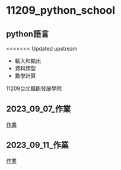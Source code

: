 # 11209_python_school
## python語言
<<<<<<< Updated upstream
- 輸入和輸出
- 資料類型
- 數學計算

11209台北職能發展學院

## 2023_09_07_作業
[作業](https://github.com/maggiechian926/20230907markdown)




## 2023_09_11_作業
[作業](./2023.09.11/)





